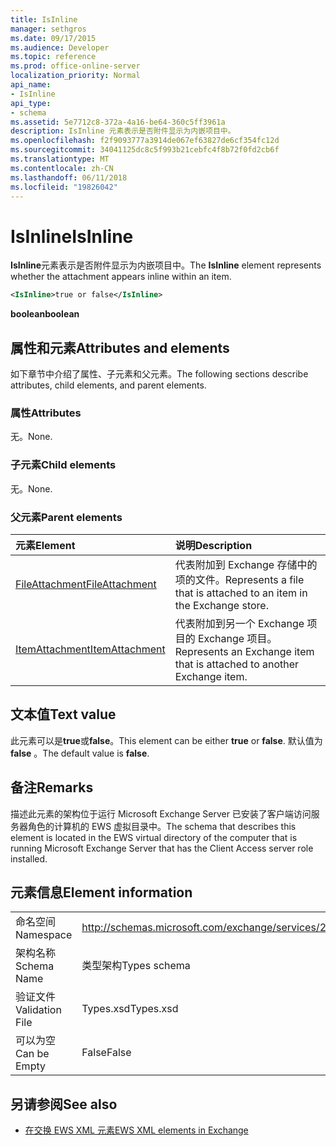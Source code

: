 ```yaml
---
title: IsInline
manager: sethgros
ms.date: 09/17/2015
ms.audience: Developer
ms.topic: reference
ms.prod: office-online-server
localization_priority: Normal
api_name:
- IsInline
api_type:
- schema
ms.assetid: 5e7712c8-372a-4a16-be64-360c5ff3961a
description: IsInline 元素表示是否附件显示为内嵌项目中。
ms.openlocfilehash: f2f9093777a3914de067ef63827de6cf354fc12d
ms.sourcegitcommit: 34041125dc8c5f993b21cebfc4f8b72f0fd2cb6f
ms.translationtype: MT
ms.contentlocale: zh-CN
ms.lasthandoff: 06/11/2018
ms.locfileid: "19826042"
---
```

# <a name="isinline"></a><span data-ttu-id="0f5dd-103">IsInline</span><span class="sxs-lookup"><span data-stu-id="0f5dd-103">IsInline</span></span>

<span data-ttu-id="0f5dd-104">**IsInline**元素表示是否附件显示为内嵌项目中。</span><span class="sxs-lookup"><span data-stu-id="0f5dd-104">The **IsInline** element represents whether the attachment appears inline within an item.</span></span> 
  
```xml
<IsInline>true or false</IsInline>
```

 <span data-ttu-id="0f5dd-105">**boolean**</span><span class="sxs-lookup"><span data-stu-id="0f5dd-105">**boolean**</span></span>
## <a name="attributes-and-elements"></a><span data-ttu-id="0f5dd-106">属性和元素</span><span class="sxs-lookup"><span data-stu-id="0f5dd-106">Attributes and elements</span></span>

<span data-ttu-id="0f5dd-107">如下章节中介绍了属性、子元素和父元素。</span><span class="sxs-lookup"><span data-stu-id="0f5dd-107">The following sections describe attributes, child elements, and parent elements.</span></span>
  
### <a name="attributes"></a><span data-ttu-id="0f5dd-108">属性</span><span class="sxs-lookup"><span data-stu-id="0f5dd-108">Attributes</span></span>

<span data-ttu-id="0f5dd-109">无。</span><span class="sxs-lookup"><span data-stu-id="0f5dd-109">None.</span></span>
  
### <a name="child-elements"></a><span data-ttu-id="0f5dd-110">子元素</span><span class="sxs-lookup"><span data-stu-id="0f5dd-110">Child elements</span></span>

<span data-ttu-id="0f5dd-111">无。</span><span class="sxs-lookup"><span data-stu-id="0f5dd-111">None.</span></span>
  
### <a name="parent-elements"></a><span data-ttu-id="0f5dd-112">父元素</span><span class="sxs-lookup"><span data-stu-id="0f5dd-112">Parent elements</span></span>

|<span data-ttu-id="0f5dd-113">**元素**</span><span class="sxs-lookup"><span data-stu-id="0f5dd-113">**Element**</span></span>|<span data-ttu-id="0f5dd-114">**说明**</span><span class="sxs-lookup"><span data-stu-id="0f5dd-114">**Description**</span></span>|
|:-----|:-----|
|[<span data-ttu-id="0f5dd-115">FileAttachment</span><span class="sxs-lookup"><span data-stu-id="0f5dd-115">FileAttachment</span></span>](fileattachment.md) <br/> |<span data-ttu-id="0f5dd-116">代表附加到 Exchange 存储中的项的文件。</span><span class="sxs-lookup"><span data-stu-id="0f5dd-116">Represents a file that is attached to an item in the Exchange store.</span></span>  <br/> |
|[<span data-ttu-id="0f5dd-117">ItemAttachment</span><span class="sxs-lookup"><span data-stu-id="0f5dd-117">ItemAttachment</span></span>](itemattachment.md) <br/> |<span data-ttu-id="0f5dd-118">代表附加到另一个 Exchange 项目的 Exchange 项目。</span><span class="sxs-lookup"><span data-stu-id="0f5dd-118">Represents an Exchange item that is attached to another Exchange item.</span></span>  <br/> |
   
## <a name="text-value"></a><span data-ttu-id="0f5dd-119">文本值</span><span class="sxs-lookup"><span data-stu-id="0f5dd-119">Text value</span></span>

<span data-ttu-id="0f5dd-120">此元素可以是**true**或**false**。</span><span class="sxs-lookup"><span data-stu-id="0f5dd-120">This element can be either **true** or **false**.</span></span> <span data-ttu-id="0f5dd-121">默认值为 **false** 。</span><span class="sxs-lookup"><span data-stu-id="0f5dd-121">The default value is **false**.</span></span>
  
## <a name="remarks"></a><span data-ttu-id="0f5dd-122">备注</span><span class="sxs-lookup"><span data-stu-id="0f5dd-122">Remarks</span></span>

<span data-ttu-id="0f5dd-123">描述此元素的架构位于运行 Microsoft Exchange Server 已安装了客户端访问服务器角色的计算机的 EWS 虚拟目录中。</span><span class="sxs-lookup"><span data-stu-id="0f5dd-123">The schema that describes this element is located in the EWS virtual directory of the computer that is running Microsoft Exchange Server that has the Client Access server role installed.</span></span>
  
## <a name="element-information"></a><span data-ttu-id="0f5dd-124">元素信息</span><span class="sxs-lookup"><span data-stu-id="0f5dd-124">Element information</span></span>

|||
|:-----|:-----|
|<span data-ttu-id="0f5dd-125">命名空间</span><span class="sxs-lookup"><span data-stu-id="0f5dd-125">Namespace</span></span>  <br/> |http://schemas.microsoft.com/exchange/services/2006/types  <br/> |
|<span data-ttu-id="0f5dd-126">架构名称</span><span class="sxs-lookup"><span data-stu-id="0f5dd-126">Schema Name</span></span>  <br/> |<span data-ttu-id="0f5dd-127">类型架构</span><span class="sxs-lookup"><span data-stu-id="0f5dd-127">Types schema</span></span>  <br/> |
|<span data-ttu-id="0f5dd-128">验证文件</span><span class="sxs-lookup"><span data-stu-id="0f5dd-128">Validation File</span></span>  <br/> |<span data-ttu-id="0f5dd-129">Types.xsd</span><span class="sxs-lookup"><span data-stu-id="0f5dd-129">Types.xsd</span></span>  <br/> |
|<span data-ttu-id="0f5dd-130">可以为空</span><span class="sxs-lookup"><span data-stu-id="0f5dd-130">Can be Empty</span></span>  <br/> |<span data-ttu-id="0f5dd-131">False</span><span class="sxs-lookup"><span data-stu-id="0f5dd-131">False</span></span>  <br/> |
   
## <a name="see-also"></a><span data-ttu-id="0f5dd-132">另请参阅</span><span class="sxs-lookup"><span data-stu-id="0f5dd-132">See also</span></span>



- [<span data-ttu-id="0f5dd-133">在交换 EWS XML 元素</span><span class="sxs-lookup"><span data-stu-id="0f5dd-133">EWS XML elements in Exchange</span></span>](ews-xml-elements-in-exchange.md)

